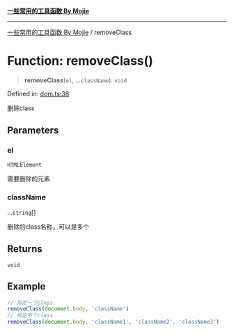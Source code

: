 [**一些常用的工具函数 By Mojie**](../README.md)

***

[一些常用的工具函数 By Mojie](../globals.md) / removeClass

# Function: removeClass()

> **removeClass**(`el`, ...`className`): `void`

Defined in: [dom.ts:38](https://github.com/mojiefong/utils/blob/8d43a08c9cee3486bdce98ae9522c4a66e3c2c71/src/dom.ts#L38)

删除class

## Parameters

### el

`HTMLElement`

需要删除的元素

### className

...`string`[]

删除的class名称，可以是多个

## Returns

`void`

## Example

``` typescript
// 指定一个class
removeClass(document.body, 'className')
// 指定多个class
removeClass(document.body, 'className1', 'className2', 'className3')
```
